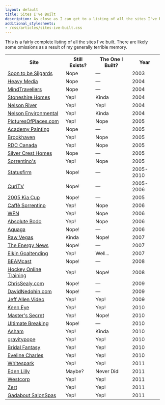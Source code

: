 ```yaml
---
layout: default
title: Sites I've Built
description: As close as I can get to a listing of all the sites I've built. There are likely some I've forgotten.
additional_stylesheets:
- /css/articles/sites-ive-built.css
---
```

This is a fairly complete listing of all the sites I've built. There are likely some omissions as a result of my generally terrible memory.

<table class="">
  <tr>
	<th scope="col">Site</th>
	<th scope="col">Still Exists?</th>
	<th scope="col">The One I Built?</th>
	<th scope="col">Year</th>
  </tr>
  <tr class="for-myself">
  	<td scope="row"><a href="http://www.soontobesilgards.com">Soon to be Silgards</a></td>
  	<td><span class="nope">Nope</span></td>
  	<td><span class="na">—</span></td>
  	<td>2003</td>
  </tr>
  <tr class="for-myself">
  	<td scope="row"><a href="http://www.heavymedia.ca">Heavy Media</a></td>
  	<td><span class="nope">Nope</span></td>
  	<td><span class="na">—</span></td>
  	<td>2004</td>
  </tr>
  <tr class="for-mindtravellers">
  	<td scope="row"><a href="http://www.mindtravellers.ca">MindTravellers</a></td>
  	<td><span class="nope">Nope</span></td>
  	<td><span class="na">—</span></td>
  	<td>2004</td>
  </tr>
  <tr class="for-mindtravellers">
  	<td scope="row"><a href="http://www.stoneshirehomes.com">Stoneshire Homes</a></td>
  	<td><span class="yep">Yep!</span></td>
  	<td><span class="kinda">Kinda</span></td>
  	<td>2004</td>
  </tr>
  <tr class="for-mindtravellers">
  	<td scope="row"><a href="http://www.nelsonriver.com">Nelson River</a></td>
  	<td><span class="yep">Yep!</span></td>
  	<td><span class="yep">Yep!</span></td>
  	<td>2004</td>
  </tr>
  <tr class="for-mindtravellers">
  	<td scope="row"><a href="http://www.nelsonenvironmental.com">Nelson Environmental</a></td>
  	<td><span class="yep">Yep!</span></td>
  	<td><span class="kinda">Kinda</span></td>
  	<td>2004</td>
  </tr>
  <tr class="for-mindtravellers">
  	<td scope="row"><a href="http://www.picturesofplaces.com">PicturesOfPlaces.com</a></td>
  	<td><span class="yep">Yep!</span></td>
  	<td><span class="nope">Nope</span></td>
  	<td>2005</td>
  </tr>
  <tr class="for-mindtravellers">
  	<td scope="row"><a href="http://www.academypainting.ca">Academy Painting</a></td>
  	<td><span class="nope">Nope</span></td>
  	<td><span class="na">—</span></td>
  	<td>2005</td>
  </tr>
  <tr class="for-mindtravellers">
  	<td scope="row"><a href="http://www.brookhaven.ca">Brookhaven</a></td>
  	<td><span class="yep">Yep!</span></td>
  	<td><span class="nope">Nope</span></td>
  	<td>2005</td>
  </tr>
  <tr class="for-mindtravellers">
  	<td scope="row"><a href="http://www.rdccanada.com">RDC Canada</a></td>
  	<td><span class="yep">Yep!</span></td>
  	<td><span class="nope">Nope</span></td>
  	<td>2005</td>
  </tr>
  <tr class="for-mindtravellers">
  	<td scope="row"><a href="http://www.silvercresthomes.ca">Silver Crest Homes</a></td>
  	<td><span class="nope">Nope</span></td>
  	<td><span class="na">—</span></td>
  	<td>2005</td>
  </tr>
  <tr class="for-myself">
  	<td scope="row"><a href="http://www.sorrentinos.com">Sorrentino's</a></td>
  	<td><span class="yep">Yep!</span></td>
  	<td><span class="nope">Nope</span></td>
  	<td>2005</td>
  </tr>
  <tr class="for-statusfirm">
  	<td scope="row"><a href="http://www.statusfirm.com">Statusfirm</a></td>
  	<td><span class="nope">Nope!</span></td>
  	<td><span class="na">—</span></td>
  	<td>2005-2010</td>
  </tr>
  <tr class="for-statusfirm">
  	<td scope="row"><a href="http://www.curltv.com">CurlTV</a></td>
  	<td><span class="nope">Nope!</span></td>
  	<td><span class="na">—</span></td>
  	<td>2005-2006</td>
  </tr>
  <tr class="for-statusfirm">
  	<td scope="row"><a href="http://www.2005kiacup.com">2005 Kia Cup</a></td>
  	<td><span class="nope">Nope!</span></td>
  	<td><span class="na">—</span></td>
  	<td>2005</td>
  </tr>
  <tr class="for-myself">
  	<td scope="row"><a href="http://www.caffesorrentino.com">Caffè Sorrentino</a></td>
  	<td><span class="yep">Yep!</span></td>
  	<td><span class="nope">Nope</span></td>
  	<td>2006</td>
  </tr>
  <tr class="for-statusfirm">
  	<td scope="row"><a href="http://www.wfn.tv">WFN</a></td>
  	<td><span class="yep">Yep!</span></td>
  	<td><span class="nope">Nope</span></td>
  	<td>2006</td>
  </tr>
  <tr class="for-statusfirm">
  	<td scope="row"><a href="http://www.absolutebodo.com">Absolute Bodo</a></td>
  	<td><span class="yep">Yep!</span></td>
  	<td><span class="nope">Nope</span></td>
  	<td>2006</td>
  </tr>
  <tr class="for-statusfirm">
  	<td scope="row"><a href="http://www.aquaga.com">Aquaga</a></td>
  	<td><span class="nope">Nope!</span></td>
  	<td><span class="na">—</span></td>
  	<td>2006</td>
  </tr>
  <tr class="for-statusfirm">
  	<td scope="row"><a href="http://www.rawvegas.tv">Raw Vegas</a></td>
  	<td><span class="kinda">Kinda</span></td>
  	<td><span class="nope">Nope!</span></td>
  	<td>2007</td>
  </tr>
  <tr class="for-statusfirm">
  	<td scope="row"><a href="http://www.theenergynews.com">The Energy News</a></td>
  	<td><span class="nope">Nope!</span></td>
  	<td><span class="na">—</span></td>
  	<td>2007</td>
  </tr>
  <tr class="for-statusfirm">
  	<td scope="row"><a href="http://www.elkingoaltending.com">Elkin Goaltending</a></td>
  	<td><span class="yep">Yep!</span></td>
  	<td><span class="kinda">Well...</span></td>
  	<td>2007</td>
  </tr>
  <tr class="for-statusfirm">
  	<td scope="row"><a href="http://www.beamtelehealth.ca">BEAMcast</a></td>
  	<td><span class="nope">Nope!</span></td>
  	<td><span class="na">—</span></td>
  	<td>2008</td>
  </tr>
  <tr class="for-statusfirm">
  	<td scope="row"><a href="http://www.hockeyot.com">Hockey Online Training</a></td>
  	<td><span class="yep">Yep!</span></td>
  	<td><span class="nope">Nope!</span></td>
  	<td>2008</td>
  </tr>
  <tr class="for-statusfirm">
  	<td scope="row"><a href="http://www.chrissealy.com">ChrisSealy.com</a></td>
  	<td><span class="nope">Nope!</span></td>
  	<td><span class="na">—</span></td>
  	<td>2009</td>
  </tr>
  <tr class="for-statusfirm">
  	<td scope="row"><a href="http://www.davidnedohin.com">DavidNedohin.com</a></td>
  	<td><span class="nope">Nope!</span></td>
  	<td><span class="na">—</span></td>
  	<td>2009</td>
  </tr>
  <tr class="for-myself">
  	<td scope="row"><a href="http://www.jeffallenvideo.com">Jeff Allen Video</a></td>
  	<td><span class="yep">Yep!</span></td>
  	<td><span class="yep">Yep!</span></td>
  	<td>2009</td>
  </tr>
  <tr class="for-myself">
  	<td scope="row"><a href="http://www.keeneye.com">Keen Eye</a></td>
  	<td><span class="yep">Yep!</span></td>
  	<td><span class="yep">Yep!</span></td>
  	<td>2010</td>
  </tr>
  <tr class="for-myself">
  	<td scope="row"><a href="http://www.masters-secret.com">Master's Secret</a></td>
  	<td><span class="yep">Yep!</span></td>
  	<td><span class="nope">Nope!</span></td>
  	<td>2010</td>
  </tr>
  <tr class="for-myself">
  	<td scope="row"><a href="http://www.ultimatebreaking.com">Ultimate Breaking</a></td>
  	<td><span class="nope">Nope!</span></td>
  	<td><span class="na">—</span></td>
  	<td>2010</td>
  </tr>
  <tr class="for-statusfirm">
  	<td scope="row"><a href="http://www.asham.com">Asham</a></td>
  	<td><span class="yep">Yep!</span></td>
  	<td><span class="kinda">Kinda</span></td>
  	<td>2010</td>
  </tr>
  <tr class="for-whitespark">
  	<td scope="row"><a href="http://www.gravitypope.com">gravitypope</a></td>
  	<td><span class="yep">Yep!</span></td>
  	<td><span class="yep">Yep!</span></td>
  	<td>2010</td>
  </tr>
  <tr class="for-whitespark">
  	<td scope="row"><a href="http://www.bridalfantasy.com">Bridal Fantasy</a></td>
  	<td><span class="yep">Yep!</span></td>
  	<td><span class="yep">Yep!</span></td>
  	<td>2010</td>
  </tr>
  <tr class="for-whitespark">
  	<td scope="row"><a href="http://www.evelinecharles.com">Eveline Charles</a></td>
  	<td><span class="yep">Yep!</span></td>
  	<td><span class="yep">Yep!</span></td>
  	<td>2010</td>
  </tr>
  <tr class="for-whitespark">
  	<td scope="row"><a href="http://www.whitespark.ca">Whitespark</a></td>
  	<td><span class="yep">Yep!</span></td>
  	<td><span class="yep">Yep!</span></td>
  	<td>2011</td>
  </tr>
  <tr class="for-whitespark">
  	<td scope="row"><a href="http://www.edenlilly.com">Eden Lilly</a></td>
  	<td><span class="maybe">Maybe?</span></td>
  	<td><span class="nope">Never Did</span></td>
  	<td>2011</td>
  </tr>
  <tr class="for-whitespark">
  	<td scope="row"><a href="http://www.westcorp.net">Westcorp</a></td>
  	<td><span class="yep">Yep!</span></td>
  	<td><span class="yep">Yep!</span></td>
  	<td>2011</td>
  </tr>
  <tr class="for-whitespark">
  	<td scope="row"><a href="http://www.zert.com">Zert</a></td>
  	<td><span class="yep">Yep!</span></td>
  	<td><span class="yep">Yep!</span></td>
  	<td>2011</td>
  </tr>
  <tr class="for-whitespark">
  	<td scope="row"><a href="http://www.gadabout.com">Gadabout SalonSpas</a></td>
  	<td><span class="yep">Yep!</span></td>
  	<td><span class="yep">Yep!</span></td>
  	<td>2011</td>
  </tr>
</table>